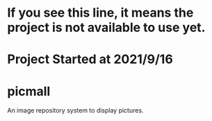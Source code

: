 # If you see this line, it means the project is not available to use yet.
# Project Started at 2021/9/16

# picmall
An image repository system to display pictures.


